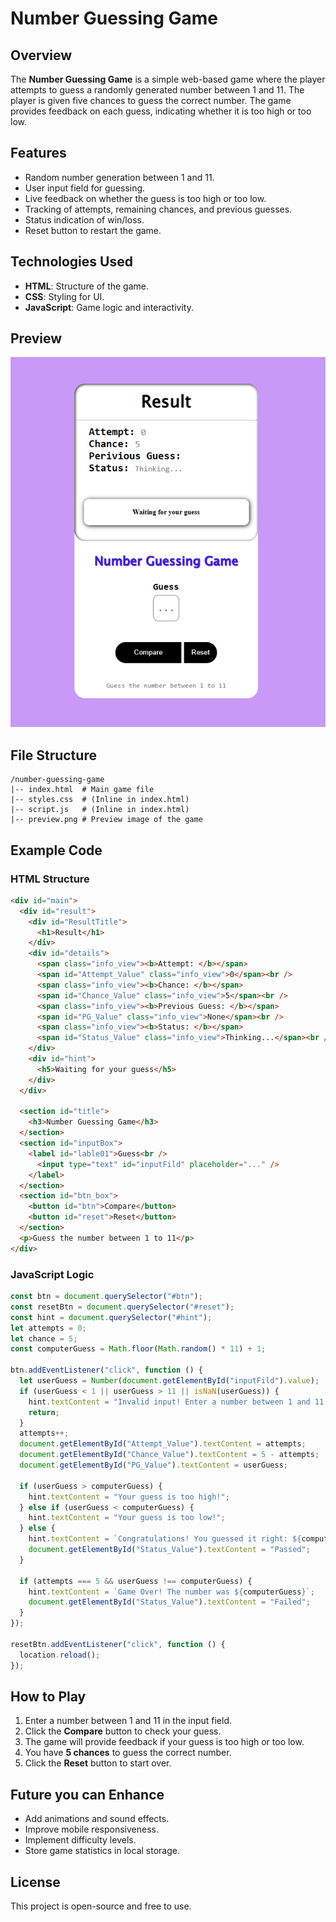 # Number Guessing Game

## Overview
The **Number Guessing Game** is a simple web-based game where the player attempts to guess a randomly generated number between 1 and 11. The player is given five chances to guess the correct number. The game provides feedback on each guess, indicating whether it is too high or too low.

## Features
- Random number generation between 1 and 11.
- User input field for guessing.
- Live feedback on whether the guess is too high or too low.
- Tracking of attempts, remaining chances, and previous guesses.
- Status indication of win/loss.
- Reset button to restart the game.

## Technologies Used
- **HTML**: Structure of the game.
- **CSS**: Styling for UI.
- **JavaScript**: Game logic and interactivity.

## Preview
![Game Preview](preview.png)

## File Structure
```
/number-guessing-game
|-- index.html  # Main game file
|-- styles.css  # (Inline in index.html)
|-- script.js   # (Inline in index.html)
|-- preview.png # Preview image of the game
```

## Example Code

### HTML Structure
```html
<div id="main">
  <div id="result">
    <div id="ResultTitle">
      <h1>Result</h1>
    </div>
    <div id="details">
      <span class="info_view"><b>Attempt: </b></span>
      <span id="Attempt_Value" class="info_view">0</span><br />
      <span class="info_view"><b>Chance: </b></span>
      <span id="Chance_Value" class="info_view">5</span><br />
      <span class="info_view"><b>Previous Guess: </b></span>
      <span id="PG_Value" class="info_view">None</span><br />
      <span class="info_view"><b>Status: </b></span>
      <span id="Status_Value" class="info_view">Thinking...</span><br />
    </div>
    <div id="hint">
      <h5>Waiting for your guess</h5>
    </div>
  </div>
  
  <section id="title">
    <h3>Number Guessing Game</h3>
  </section>
  <section id="inputBox">
    <label id="lable01">Guess<br />
      <input type="text" id="inputFild" placeholder="..." />
    </label>
  </section>
  <section id="btn_box">
    <button id="btn">Compare</button>
    <button id="reset">Reset</button>
  </section>
  <p>Guess the number between 1 to 11</p>
</div>
```

### JavaScript Logic
```javascript
const btn = document.querySelector("#btn");
const resetBtn = document.querySelector("#reset");
const hint = document.querySelector("#hint");
let attempts = 0;
let chance = 5;
const computerGuess = Math.floor(Math.random() * 11) + 1;

btn.addEventListener("click", function () {
  let userGuess = Number(document.getElementById("inputFild").value);
  if (userGuess < 1 || userGuess > 11 || isNaN(userGuess)) {
    hint.textContent = "Invalid input! Enter a number between 1 and 11.";
    return;
  }
  attempts++;
  document.getElementById("Attempt_Value").textContent = attempts;
  document.getElementById("Chance_Value").textContent = 5 - attempts;
  document.getElementById("PG_Value").textContent = userGuess;
  
  if (userGuess > computerGuess) {
    hint.textContent = "Your guess is too high!";
  } else if (userGuess < computerGuess) {
    hint.textContent = "Your guess is too low!";
  } else {
    hint.textContent = `Congratulations! You guessed it right: ${computerGuess}`;
    document.getElementById("Status_Value").textContent = "Passed";
  }
  
  if (attempts === 5 && userGuess !== computerGuess) {
    hint.textContent = `Game Over! The number was ${computerGuess}`;
    document.getElementById("Status_Value").textContent = "Failed";
  }
});

resetBtn.addEventListener("click", function () {
  location.reload();
});
```

## How to Play
1. Enter a number between 1 and 11 in the input field.
2. Click the **Compare** button to check your guess.
3. The game will provide feedback if your guess is too high or too low.
4. You have **5 chances** to guess the correct number.
5. Click the **Reset** button to start over.

## Future you can Enhance
- Add animations and sound effects.
- Improve mobile responsiveness.
- Implement difficulty levels.
- Store game statistics in local storage.

## License
This project is open-source and free to use.

